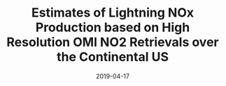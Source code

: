 ---
title: "Estimates of Lightning NOx Production based on High Resolution OMI NO2 Retrievals over the Continental US"
date: 2019-04-17
pubtype: "Poster"
featured: true
description: "EGU 2019, DOI: 10.13140/RG.2.2.34500.07043"
link: "https://www.researchgate.net/publication/332189216_Estimates_of_Lightning_NOx_Production_based_on_High_Resolution_OMI_NO2_Retrievals_over_the_Continental_US"
weight: 1
sitemap:
  priority : 0.8
outputs: "resume"
---